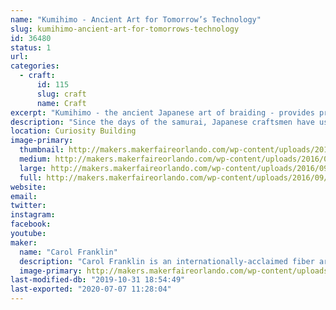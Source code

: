 ```yaml
---
name: "Kumihimo - Ancient Art for Tomorrow’s Technology"
slug: kumihimo-ancient-art-for-tomorrows-technology
id: 36480
status: 1
url: 
categories:
  - craft:
      id: 115
      slug: craft
      name: Craft
excerpt: "Kumihimo - the ancient Japanese art of braiding - provides products for many modern applications. Try your hand at creating a braid using traditional equipment."
description: "Since the days of the samurai, Japanese craftsmen have used five types of custom stands to create a variety of braided cords that serve many different purposes. Learn more about both modern and ancient applications and try your hand at using the most basic of the five stands: the maru dai."
location: Curiosity Building
image-primary:
  thumbnail: http://makers.makerfaireorlando.com/wp-content/uploads/2016/09/maru-dai-150x150.png
  medium: http://makers.makerfaireorlando.com/wp-content/uploads/2016/09/maru-dai-300x201.png
  large: http://makers.makerfaireorlando.com/wp-content/uploads/2016/09/maru-dai.png
  full: http://makers.makerfaireorlando.com/wp-content/uploads/2016/09/maru-dai.png
website: 
email: 
twitter: 
instagram: 
facebook: 
youtube: 
maker:
  name: "Carol Franklin"
  description: "Carol Franklin is an internationally-acclaimed fiber artist and teacher living in Orlando, Florida. Practicing the ancient Japanese fiber craft of kumihimo (literally \"coming together of threads\") for nearly two decades, she has lectured, taught and exhibited work in Japan and throughout North America. Carol's work ranges from creating vivid images through joined braids to making rich jewelry combining silk, precious metals, glasswork and gems. Her teaching focuses on making this deeply Japanese form accessible to North American students. She is a Founding Member of the American Kumihimo Society and serves on its Advisory Council."
  image-primary: http://makers.makerfaireorlando.com/wp-content/uploads/2016/10/headshot.jpg
last-modified-db: "2019-10-31 18:54:49"
last-exported: "2020-07-07 11:28:04"
---
```

